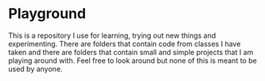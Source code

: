 # Playground
This is a repository I use for learning, trying out new things and experimenting. 
There are folders that contain code from classes I have taken and there are folders that contain small and simple projects that I am playing around with. 
Feel free to look around but none of this is meant to be used by anyone.
